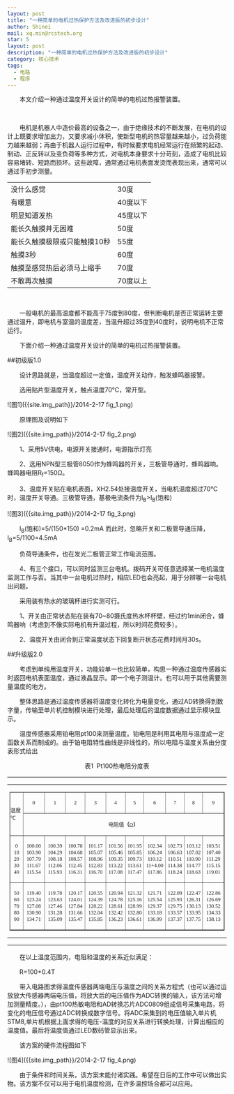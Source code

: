 ```yaml
---
layout: post
title: "一种简单的电机过热保护方法及改进版的初步设计"
author: Shinei
mail: xq.min@rcstech.org
star: 5
layout: post
description: "一种简单的电机过热保护方法及改进版的初步设计"
category: 核心技术
tags: 
  - 电路
  - 程序
---
```


　　本文介绍一种通过温度开关设计的简单的电机过热报警装置。

<!--more-->
<br>

　　电机是机器人中造价最高的设备之一，由于绝缘技术的不断发展，在电机的设计上既要求增加出力，又要求减小体积，使新型电机的热容量越来越小，过负荷能力越来越弱；再由于机器人运行过程中，有时候要求电机经常运行在频繁的起动、制动、正反转以及变负荷等多种方式，对电机本身要求十分苛刻，造成了电机比较容易堵转、短路而损坏。这些故障，通常通过电机表面发烫而表现出来，通常可以通过手初步测量。

<table class="table table-bordered table-striped table-condensed table-hover">
 <tr>
  <td>
  没什么感觉
  </td>
  <td>
  30度
  </td>
 </tr>
 <tr>
  <td>
  有暖意
  </td>
  <td>
  40度以下
  </td>
 </tr>
 <tr>
  <td>
  明显知道发热
  </td>
  <td>
  45度以下
  </td>
 </tr>
 <tr>
  <td>
  能长久触摸并无困难
  </td>
  <td>
  50度
  </td>
 </tr>
 <tr>
  <td>
  能长久触摸极限或只能触摸10秒
  </td>
  <td>
  55度
  </td>
 </tr>
 <tr>
  <td>
  触摸3秒
  </td>
  <td>
  60度
  </td>
 </tr>
 <tr>
  <td>
  触摸至感觉热后必须马上缩手
  </td>
  <td>
  70度
  </td>
 </tr>
 <tr>
  <td>
  不敢再次触摸
  </td>
  <td>
  70度以上
  </td>
 </tr>
</table>

<br>

　　一般电机的最高温度都不能高于75度到80度，但判断电机是否正常运转主要通过温升，即电机与室温的温度差，当温升超过35度到40度时，说明电机不正常运行。

　　下面介绍一种通过温度开关设计的简单的电机过热报警装置。

##初级版1.0

　　设计思路就是，当温度超过一定值，温度开关动作，触发蜂鸣器报警。

　　选用贴片型温度开关，触点温度70℃，常开型。

![图1]({{site.img_path}}/2014-2-17 fig_1.png)
<br>

　　原理图及说明如下

![图2]({{site.img_path}}/2014-2-17 fig_2.png)
<br>

　　1、采用5V供电，电源开关接通时，电源指示灯亮

　　2、选用NPN型三极管8050作为蜂鸣器的开关，三极管导通时，蜂鸣器响。蜂鸣器电阻R<sub>f</sub>=150Ω。

　　3、温度开关贴在电机表面，XH2.54处接温度开关，当电机温度超过70℃时，温度开关导通。三极管导通，基极电流条件为I<sub>B</sub>>I<sub>B</sub>(饱和)

![图3]({{site.img_path}}/2014-2-17 fig_3.png)
<br>

　　I<sub>B</sub>(饱和)=5/(150*150) =0.2mA 而此时，忽略开关和二极管导通压降，I<sub>B</sub>=5/1100=4.5mA

　　负荷导通条件，也在发光二极管正常工作电流范围。

　　4、有三个接口，可以同时监测三台电机。拨码开关可任意选择某一电机温度监测工作与否。当其中一台电机过热时，相应LED也会亮起，用于分辨哪一台电机出问题。

　　采用装有热水的玻璃杯进行实测可行。

　　1、开关由正常状态贴在装有70~80摄氏度热水杯杯壁，经过约1min闭合，蜂鸣器响（考虑到不像实际电机有升温过程，所以时间花费较多）。

　　2、温度开关由闭合到正常温度状态下回复断开状态花费时间月30s。

##升级版2.0

　　考虑到单纯用温度开关，功能较单一也比较简单，构思一种通过温度传感器实时返回电机表面温度，通过液晶显示。即一个电子测温计。也可以用于其他需要测量温度的地方。

　　整体思路是通过温度传感器将温度变化转化为电量变化，通过AD转换得到数字量，传输至单片机控制模块进行处理，最后处理后的温度数据通过显示模块显示。

　　温度传感器采用铂电阻pt100来测量温度。铂电阻是利用其电阻与温度成一定函数关系而制成的。由于铂电阻特性曲线是非线性的，所以电阻与温度关系由分度表形式给出

<p class=MsoNormal align=center style='text-align:center'><span
style='font-family:宋体'>表</span><span lang=EN-US>1&nbsp; Pt100</span><span
style='font-family:宋体'>热电阻分度表</span></p>

<div align=center>

<table class="table table-bordered table-striped table-condensed table-hover">
 <tr>
  <td width=598 style='width:448.5pt;padding:0cm 0cm 0cm 0cm'>
  <div align=center>
  <table class=MsoNormalTable border=0 cellspacing=0 cellpadding=0 width="100%"
   style='width:100.0%'>
   <tr>
    <td width="100%" style='width:100.0%;padding:0cm 0cm 0cm 0cm'>
    <div align=center>
    <table class=MsoNormalTable border=1 cellspacing=0 cellpadding=0 width="98%"
     style='width:98.0%'>
     <tr>
      <td width=42 rowspan=2 valign=top style='width:31.35pt;padding:0cm 0cm 0cm 0cm'>
      <p class=MsoNormal align=left style='text-align:left'><span lang=EN-US
      style='font-size:9.0pt;font-family:宋体'><br>
      </span><span style='font-size:9.0pt;font-family:宋体'>温度<span lang=EN-US> <br>
      </span>℃</span></p>
      </td>
      <td width=60 valign=top style='width:45.25pt;padding:0cm 0cm 0cm 0cm'>
      <p class=MsoNormal align=center style='text-align:center'><span
      lang=EN-US style='font-size:9.0pt;font-family:宋体'>0</span></p>
      </td>
      <td width=59 valign=top style='width:44.4pt;padding:0cm 0cm 0cm 0cm'>
      <p class=MsoNormal align=center style='text-align:center'><span
      lang=EN-US style='font-size:9.0pt;font-family:宋体'>1</span></p>
      </td>
      <td width=52 valign=top style='width:39.15pt;padding:0cm 0cm 0cm 0cm'>
      <p class=MsoNormal align=center style='text-align:center'><span
      lang=EN-US style='font-size:9.0pt;font-family:宋体'>2</span></p>
      </td>
      <td width=58 valign=top style='width:43.55pt;padding:0cm 0cm 0cm 0cm'>
      <p class=MsoNormal align=center style='text-align:center'><span
      lang=EN-US style='font-size:9.0pt;font-family:宋体'>3</span></p>
      </td>
      <td width=52 valign=top style='width:39.15pt;padding:0cm 0cm 0cm 0cm'>
      <p class=MsoNormal align=center style='text-align:center'><span
      lang=EN-US style='font-size:9.0pt;font-family:宋体'>4</span></p>
      </td>
      <td width=49 valign=top style='width:36.55pt;padding:0cm 0cm 0cm 0cm'>
      <p class=MsoNormal align=center style='text-align:center'><span
      lang=EN-US style='font-size:9.0pt;font-family:宋体'>5</span></p>
      </td>
      <td width=56 valign=top style='width:41.8pt;padding:0cm 0cm 0cm 0cm'>
      <p class=MsoNormal align=center style='text-align:center'><span
      lang=EN-US style='font-size:9.0pt;font-family:宋体'>6</span></p>
      </td>
      <td width=50 valign=top style='width:37.45pt;padding:0cm 0cm 0cm 0cm'>
      <p class=MsoNormal align=center style='text-align:center'><span
      lang=EN-US style='font-size:9.0pt;font-family:宋体'>7</span></p>
      </td>
      <td width=48 valign=top style='width:35.7pt;padding:0cm 0cm 0cm 0cm'>
      <p class=MsoNormal align=center style='text-align:center'><span
      lang=EN-US style='font-size:9.0pt;font-family:宋体'>8</span></p>
      </td>
      <td width=59 valign=top style='width:44.4pt;padding:0cm 0cm 0cm 0cm'>
      <p class=MsoNormal align=center style='text-align:center'><span
      lang=EN-US style='font-size:9.0pt;font-family:宋体'>9</span></p>
      </td>
     </tr>
     <tr>
      <td width=543 colspan=10 valign=top style='width:407.4pt;padding:0cm 0cm 0cm 0cm'>
      <p class=MsoNormal align=center style='text-align:center'><span
      style='font-size:9.0pt;font-family:宋体'>电阻值</span><b><span
      style='font-size:9.0pt;font-family:宋体'>（</span></b><span
      style='font-size:9.0pt;font-family:宋体'>Ω</span><b><span style='font-size:
      9.0pt;font-family:宋体'>）</span></b></p>
      </td>
     </tr>
     <tr>
      <td width=42 valign=top style='width:31.35pt;padding:0cm 0cm 0cm 0cm'>
      <p class=MsoNormal align=center style='text-align:center'><span
      lang=EN-US style='font-size:9.0pt;font-family:宋体'>0<br>
      10<br>
      20<br>
      30<br>
      40</span></p>
      </td>
      <td width=60 valign=top style='width:45.25pt;padding:0cm 0cm 0cm 0cm'>
      <p class=MsoNormal align=center style='text-align:center'><span
      lang=EN-US style='font-size:9.0pt;font-family:宋体'>100.00<br>
      103.90<br>
      107.79<br>
      111.67<br>
      115.54</span></p>
      </td>
      <td width=59 valign=top style='width:44.4pt;padding:0cm 0cm 0cm 0cm'>
      <p class=MsoNormal align=center style='text-align:center'><span
      lang=EN-US style='font-size:9.0pt;font-family:宋体'>100.39<br>
      104.29<br>
      108.18<br>
      112.06<br>
      115.93</span></p>
      </td>
      <td width=52 valign=top style='width:39.15pt;padding:0cm 0cm 0cm 0cm'>
      <p class=MsoNormal align=center style='text-align:center'><span
      lang=EN-US style='font-size:9.0pt;font-family:宋体'>100.78<br>
      104.68<br>
      108.57<br>
      112.45<br>
      116.31</span></p>
      </td>
      <td width=58 valign=top style='width:43.55pt;padding:0cm 0cm 0cm 0cm'>
      <p class=MsoNormal align=center style='text-align:center'><span
      lang=EN-US style='font-size:9.0pt;font-family:宋体'>101.17<br>
      105.07<br>
      108.96<br>
      112.83<br>
      116.70</span></p>
      </td>
      <td width=52 valign=top style='width:39.15pt;padding:0cm 0cm 0cm 0cm'>
      <p class=MsoNormal align=center style='text-align:center'><span
      lang=EN-US style='font-size:9.0pt;font-family:宋体'>101.56<br>
      105.46<br>
      109.35<br>
      113.22<br>
      117.08</span></p>
      </td>
      <td width=49 valign=top style='width:36.55pt;padding:0cm 0cm 0cm 0cm'>
      <p class=MsoNormal align=center style='text-align:center'><span
      lang=EN-US style='font-size:9.0pt;font-family:宋体'>101.95<br>
      105.85<br>
      109.73<br>
      113.61<br>
      117.47</span></p>
      </td>
      <td width=56 valign=top style='width:41.8pt;padding:0cm 0cm 0cm 0cm'>
      <p class=MsoNormal align=center style='text-align:center'><span
      lang=EN-US style='font-size:9.0pt;font-family:宋体'>102.34<br>
      106.24<br>
      110.12<br>
      11+4.00<br>
      117.86</span></p>
      </td>
      <td width=50 valign=top style='width:37.45pt;padding:0cm 0cm 0cm 0cm'>
      <p class=MsoNormal align=center style='text-align:center'><span
      lang=EN-US style='font-size:9.0pt;font-family:宋体'>102.73<br>
      106.63<br>
      110.51<br>
      114.38<br>
      118.24</span></p>
      </td>
      <td width=48 valign=top style='width:35.7pt;padding:0cm 0cm 0cm 0cm'>
      <p class=MsoNormal align=center style='text-align:center'><span
      lang=EN-US style='font-size:9.0pt;font-family:宋体'>103.12<br>
      107.02<br>
      110.90<br>
      114.77<br>
      118.63</span></p>
      </td>
      <td width=59 valign=top style='width:44.4pt;padding:0cm 0cm 0cm 0cm'>
      <p class=MsoNormal align=center style='text-align:center'><span
      lang=EN-US style='font-size:9.0pt;font-family:宋体'>103.51<br>
      107.40<br>
      111.29<br>
      115.15<br>
      119.01</span></p>
      </td>
     </tr>
     <tr>
      <td width=42 valign=top style='width:31.35pt;padding:0cm 0cm 0cm 0cm'>
      <p class=MsoNormal align=center style='text-align:center'><span
      lang=EN-US style='font-size:9.0pt;font-family:宋体'>50<br>
      60<br>
      70<br>
      80<br>
      90</span></p>
      </td>
      <td width=60 valign=top style='width:45.25pt;padding:0cm 0cm 0cm 0cm'>
      <p class=MsoNormal align=center style='text-align:center'><span
      lang=EN-US style='font-size:9.0pt;font-family:宋体'>119.40<br>
      123.24<br>
      127.08<br>
      130.90<br>
      134.71</span></p>
      </td>
      <td width=59 valign=top style='width:44.4pt;padding:0cm 0cm 0cm 0cm'>
      <p class=MsoNormal align=center style='text-align:center'><span
      lang=EN-US style='font-size:9.0pt;font-family:宋体'>119.78<br>
      123.63<br>
      127.46<br>
      131.28<br>
      135.09</span></p>
      </td>
      <td width=52 valign=top style='width:39.15pt;padding:0cm 0cm 0cm 0cm'>
      <p class=MsoNormal align=center style='text-align:center'><span
      lang=EN-US style='font-size:9.0pt;font-family:宋体'>120.17<br>
      124.01<br>
      127.84<br>
      131.66<br>
      135.47</span></p>
      </td>
      <td width=58 valign=top style='width:43.55pt;padding:0cm 0cm 0cm 0cm'>
      <p class=MsoNormal align=center style='text-align:center'><span
      lang=EN-US style='font-size:9.0pt;font-family:宋体'>120.55<br>
      124.39<br>
      128.22<br>
      132.04<br>
      135.85</span></p>
      </td>
      <td width=52 valign=top style='width:39.15pt;padding:0cm 0cm 0cm 0cm'>
      <p class=MsoNormal align=center style='text-align:center'><span
      lang=EN-US style='font-size:9.0pt;font-family:宋体'>120.94<br>
      124.78<br>
      128.61<br>
      132.42<br>
      136.23</span></p>
      </td>
      <td width=49 valign=top style='width:36.55pt;padding:0cm 0cm 0cm 0cm'>
      <p class=MsoNormal align=center style='text-align:center'><span
      lang=EN-US style='font-size:9.0pt;font-family:宋体'>121.32<br>
      125.16<br>
      128.99<br>
      132.80<br>
      136.61</span></p>
      </td>
      <td width=56 valign=top style='width:41.8pt;padding:0cm 0cm 0cm 0cm'>
      <p class=MsoNormal align=center style='text-align:center'><span
      lang=EN-US style='font-size:9.0pt;font-family:宋体'>121.71<br>
      125.54<br>
      129.37<br>
      133.18<br>
      136.99</span></p>
      </td>
      <td width=50 valign=top style='width:37.45pt;padding:0cm 0cm 0cm 0cm'>
      <p class=MsoNormal align=center style='text-align:center'><span
      lang=EN-US style='font-size:9.0pt;font-family:宋体'>122.09<br>
      125.93<br>
      129.75<br>
      133.57<br>
      137.37</span></p>
      </td>
      <td width=48 valign=top style='width:35.7pt;padding:0cm 0cm 0cm 0cm'>
      <p class=MsoNormal align=center style='text-align:center'><span
      lang=EN-US style='font-size:9.0pt;font-family:宋体'>122.47<br>
      126.31<br>
      130.13<br>
      133.95<br>
      137.75</span></p>
      </td>
      <td width=59 valign=top style='width:44.4pt;padding:0cm 0cm 0cm 0cm'>
      <p class=MsoNormal align=center style='text-align:center'><span
      lang=EN-US style='font-size:9.0pt;font-family:宋体'>122.86<br>
      126.69<br>
      130.52<br>
      134.33<br>
      138.13</span></p>
      </td>
     </tr>
    </table>
    </div>
    <p class=MsoNormal align=center style='text-align:center'></p>
    </td>
   </tr>
  </table>
  </div>
  <p class=MsoNormal align=center style='text-align:center'></p>
  </td>
 </tr>
</table>

</div>

　　在以上温度范围内，电阻和温度的关系近似满足：

　　R=100+0.4T

　　带入电路图求得温度传感器两端电压与温度之间的关系方程式（也可以通过运放放大传感器两端电压值，将放大后的电压值作为ADC转换的输入，该方法可增加测量精度。），由pt100热敏电阻和AD转换芯片ADC0809组成信号采集电路，将变化的电压信号通过ADC转换成数字信号。将ADC采集到的电压值输入单片机STM8,单片机根据上面求得的电压-温度的对应关系进行转换处理，计算出相应的温度值。最后将温度值通过LED数码管显示出来。

　　该方案的硬件流程图如下

![图4]({{site.img_path}}/2014-2-17 fig_4.png)
<br>

　　由于条件和时间关系，该方案未能付诸实践。希望在日后的工作中可以做出实物。该方案不仅可以用于电机温度检测，在许多温控场合都可以应用。
